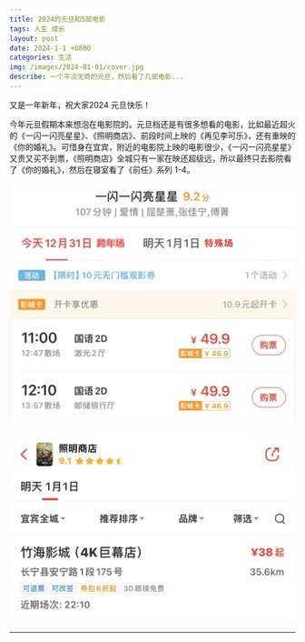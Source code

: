```yaml
---
title: 2024的元旦和5部电影
tags: 人生 成长
layout: post
date: 2024-1-1 +0800
categories: 生活
img: /images/2024-01-01/cover.jpg
describe: 一个平淡无奇的元旦，然后看了几部电影...
---
```


又是一年新年，祝大家2024 元旦快乐！

今年元旦假期本来想泡在电影院的。元旦档还是有很多想看的电影，比如最近超火的《一闪一闪亮星星》、《照明商店》、前段时间上映的《再见李可乐》，还有重映的《你的婚礼》。可惜身在宜宾，附近的电影院上映的电影很少，《一闪一闪亮星星》又贵又买不到票，《照明商店》全城只有一家在映还超级远，所以最终只去影院看了《你的婚礼》，然后在寝室看了《前任》系列 1-4。

![mv1](/images/2024-01-01/mv1.jpg)

![mv2](/images/2024-01-01/mv2.jpg)

* * *
